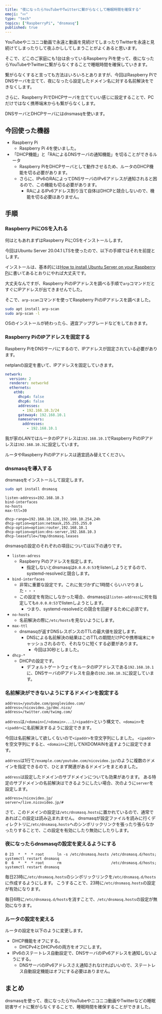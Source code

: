 ```yaml
---
title: "夜になったらYouTubeやTwitterに繋がらなくして睡眠時間を確保する"
emoji: "💤"
type: "tech"
topics: ["RaspberryPi", "dnsmasq"]
published: true
---
```

YouTubeやニコニコ動画で永遠と動画を見続けてしまったりTwitterを永遠と見続けてしまったりして夜ふかししてしまうことがよくあると思います。

そこで、どこのご家庭にも1台は余っているRaspberry Piを使って、夜になったらYouTubeやTwitterに繋がらなくすることで睡眠時間を確保していきます。

繋がらなくすると言っても方法はいろいろとありますが、今回はRaspberry PiでDNSサーバを立てて、夜になったら設定したドメイン名に対する名前解決をできなくします。

さらに、Raspberry PiでDHCPサーバを立てていい感じに設定することで、PCだけではなく携帯端末からも繋がらなくします。

DNSサーバとDHCPサーバにはdnsmasqを使います。

## 今回使った機器
- Raspberry Pi
    - Raspberry Pi 4を使いました。
- 「DHCP機能」と「RAによるDNSサーバの通知機能」を切ることができるルータ
    - Raspberry PiをDHCPサーバとして動作させるため、ルータのDHCP機能を切る必要があります。
    - さらに、IPv6のRAによってDNSサーバのIPv6アドレスが通知されると困るので、この機能も切る必要があります。
        - RAによるIPv6アドレス割り当て自体はDHCPと競合しないので、機能を切る必要はありません。

## 手順

### Raspberry PiにOSを入れる
何はともあれまずはRaspberry PiにOSをインストールします。

今回はUbuntu Server 20.04.1 LTSを使ったので、以下の手順ではそれを前提とします。

インストールは、基本的には[How to install Ubuntu Server on your Raspberry Pi](https://ubuntu.com/tutorials/how-to-install-ubuntu-on-your-raspberry-pi)に書いてあるとおりにやれば大丈夫です。

大丈夫なんですが、Raspberry PiのIPアドレスを調べる手順で`arp`コマンドだとすぐにIPアドレスが出てきませんでした。

そこで、`arp-scan`コマンドを使ってRaspberry PiのIPアドレスを調べました。

```bash
sudo apt install arp-scan
sudo arp-scan -l
```

OSのインストールが終わったら、適宜アップグレードなどをしておきます。

### Raspberry PiのIPアドレスを固定する
Raspberry PiをDNSサーバにするので、IPアドレスが固定されている必要があります。

netplanの設定を書いて、IPアドレスを固定していきます。

```yaml:/etc/netplan/99-config.yaml
network:
  version: 2
  renderer: networkd
  ethernets:
    eth0:
      dhcp4: false
      dhcp6: false
      addresses:
        - 192.168.10.3/24
      gateway4: 192.168.10.1
      nameservers:
        addresses:
          - 192.168.10.1
```

我が家のLANではルータのIPアドレスは`192.168.10.1`でRaspberry PiのIPアドレスは`192.168.10.3`に設定しています。

ルータやRaspberry PiのIPアドレスは適宜読み替えてください。

### dnsmasqを導入する
dnsmasqをインストールして設定します。

```bash
sudo apt install dnsmasq
```

```md:/etc/dnsmasq.d/conf
listen-address=192.168.10.3
bind-interfaces
no-hosts
max-ttl=30

dhcp-range=192.168.10.128,192.168.10.254,24h
dhcp-option=option:netmask,255.255.255.0
dhcp-option=option:router,192.168.10.1
dhcp-option=option:dns-server,192.168.10.3
dhcp-leasefile=/tmp/dnsmasq.leases
```

dnsmasqの設定のそれぞれの項目については以下の通りです。

- `listen-adress`
    - Raspberry Piのアドレスを指定します。
        - 指定しないとdnsmasqは`0.0.0.0:53`をlistenしようとするので、systemd-resolvedと競合します。
- `bind-interfaces`
    - 非常に重要な設定です。これに気づかずに1時間くらいハマりました・・・
    - この設定を有効にしなかった場合、dnsmasqは`listen-address`に何を指定しても`0.0.0.0:53`でlistenしようとします。
        - つまり、systemd-resolvedとの競合を回避するために必須です。
- `no-hosts`
    - 名前解決の際に`/etc/hosts`を見ないようにします。
- `max-ttl`
    - dnsmasqが返すDNSレスポンスのTTLの最大値を設定します。
        - DNSによる名前解決の結果はこのTTLの期間だけPCや携帯端末にキャッシュされるので、それなりに短くする必要があります。
            - 今回は30秒としました。
- `dhcp-*`
    - DHCPの設定です。
        - デフォルトゲートウェイをルータのIPアドレスである`192.168.10.1`に、DNSサーバのIPアドレスを自身の`192.168.10.3`に設定しています。

### 名前解決ができないようにするドメインを設定する
```md:/etc/dnsmasq.hosts
address=/youtube.com/googlevideo.com/
address=/nicovideo.jp/dmc.nico/
address=/twitter.com/twimg.com/
```

`address`は`/<domain>[/<domain>...]/<ipaddr>`という構文で、`<domain>`を`<ipaddr>`に名前解決するように設定できます。

今回は名前解決して欲しくないので`<ipaddr>`を空文字列にしました。
`<ipaddr>`を空文字列にすると、`<domain>`に対してNXDOMAINを返すように設定できます。

`address`は1行で`/example.com/youtube.com/nicovideo.jp/`のように複数のドメインを指定できるので、ひとまず関連があるドメインをまとめました。


`address`は設定したドメインのサブドメインについても効果があります。
ある特定のサブドメインの名前解決はできるようにしたい場合、次のように`server`を設定します。

```
address=/nicovideo.jp/
server=/live.nicovideo.jp/#
```

さて、このドメインの設定は`/etc/dnsmasq.hosts`に置かれているので、通常であればこの設定は読み込まれません。
dnsmasqが設定ファイルを読みに行くディレクトリに`/etc/dnsmasq.hosts`へのシンボリックリンクを張ったり張らなかったりすることで、この設定を有効にしたり無効にしたりします。

### 夜になったらdnsmasqの設定を変えるようにする
```bash:/etc/cron.d/dnsmasq
0 23  *  *  * root      ln -s /etc/dnsmasq.hosts /etc/dnsmasq.d/hosts; systemctl restart dnsmasq
0  6  *  *  * root      rm                       /etc/dnsmasq.d/hosts; systemctl restart dnsmasq
```

毎日23時に`/etc/dnsmasq.hosts`のシンボリックリンクを`/etc/dnsmasq.d/hosts`に作成するようにします。
こうすることで、23時に`/etc/dnsmasq.hosts`の設定が有効になります。

毎日6時に`/etc/dnsmasq.d/hosts`を消すことで、`/etc/dnsmasq.hosts`の設定が無効になります。

### ルータの設定を変える
ルータの設定を以下のように変更します。

- DHCP機能をオフにする。
    - DHCPv4とDHCPv6の両方をオフにします。
- IPv6のステートレス自動設定で、DNSサーバのIPv6アドレスを通知しないようにする。
    - DNSサーバのIPv6アドレスさえ通知されなければいいので、ステートレス自動設定機能はオフにする必要はありません。

## まとめ
dnsmasqを使って、夜になったらYouTubeやニコニコ動画やTwitterなどの睡眠妨害サイトに繋がらなくすることで、睡眠時間を確保することができました。
